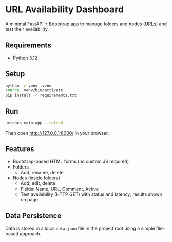 # URL Availability Dashboard

A minimal FastAPI + Bootstrap app to manage folders and nodes (URLs) and test their availability.

## Requirements
- Python 3.12

## Setup
```bash
python -m venv .venv
source .venv/bin/activate
pip install -r requirements.txt
```

## Run
```bash
uvicorn main:app --reload
```
Then open http://127.0.0.1:8000/ in your browser.

## Features
- Bootstrap-based HTML forms (no custom JS required)
- Folders
  - Add, rename, delete
- Nodes (inside folders)
  - Add, edit, delete
  - Fields: Name, URL, Comment, Active
  - Test availability (HTTP GET) with status and latency; results shown on page

## Data Persistence
Data is stored in a local `data.json` file in the project root using a simple file-based approach.
